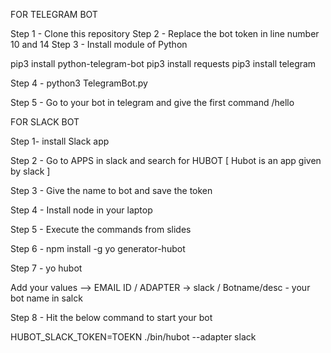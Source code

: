 FOR TELEGRAM BOT

Step 1 - Clone this repository Step 2 - Replace the bot token in line number 10 and 14 Step 3 - Install module of Python

pip3 install python-telegram-bot pip3 install requests pip3 install telegram

Step 4 - python3 TelegramBot.py

Step 5 - Go to your bot in telegram and give the first command /hello

FOR SLACK BOT

Step 1- install Slack app

Step 2 - Go to APPS in slack and search for HUBOT [ Hubot is an app given by slack ]

Step 3 - Give the name to bot and save the token

Step 4 - Install node in your laptop

Step 5 - Execute the commands from slides

Step 6 - npm install -g yo generator-hubot

Step 7 - yo hubot

Add your values --> EMAIL ID / ADAPTER -> slack / Botname/desc - your bot name in salck

Step 8 - Hit the below command to start your bot

HUBOT_SLACK_TOKEN=TOEKN ./bin/hubot --adapter slack
